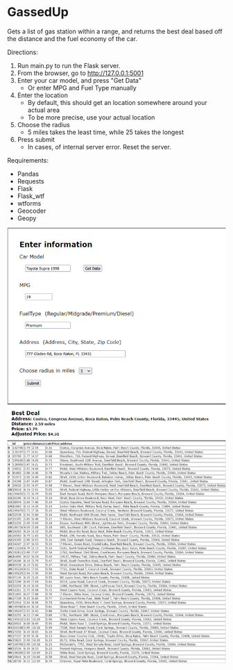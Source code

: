 # GassedUp
Gets a list of gas station within a range, and returns the best deal based off the distance and the fuel economy of the car.

Directions:
1. Run main.py to run the Flask server.
2. From the browser, go to http://127.0.0.1:5001
3. Enter your car model, and press "Get Data"
   - Or enter MPG and Fuel Type manually
4. Enter the location
   - By default, this should get an location somewhere around your actual area
   - To be more precise, use your actual location
5. Choose the radius
   - 5 miles takes the least time, while 25 takes the longest
6. Press submit
   - In cases, of internal server error. Reset the server.

Requirements:
- Pandas
- Requests
- Flask
- Flask_wtf
- wtforms
- Geocoder
- Geopy


![Form](/images/form.png)
![Best Deal](/images/best.png)
![Table](/images/table.png)
